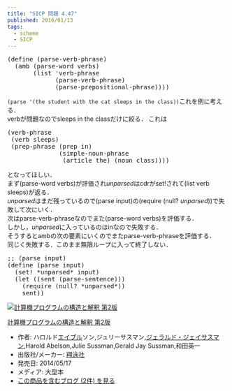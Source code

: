 ```yaml
---
title: "SICP 問題 4.47"
published: 2016/01/13
tags:
  - scheme
  - SICP
---
```



<pre class="code lang-scheme" data-lang="scheme" data-unlink><span class="synSpecial">(</span><span class="synStatement">define</span> <span class="synSpecial">(</span>parse-verb-phrase<span class="synSpecial">)</span>
  <span class="synSpecial">(</span>amb <span class="synSpecial">(</span>parse-word verbs<span class="synSpecial">)</span>
       <span class="synSpecial">(</span><span class="synIdentifier">list</span> <span class="synSpecial">'</span>verb-phrase
             <span class="synSpecial">(</span>parse-verb-phrase<span class="synSpecial">)</span>
             <span class="synSpecial">(</span>parse-prepositional-phrase<span class="synSpecial">))))</span>
</pre>


<p><code>(parse '(the student with the cat sleeps in the class))</code>これを例に考える．<br/>
verbが問題なのでsleeps in the classだけに絞る．
これは</p>

<pre class="code lang-scheme" data-lang="scheme" data-unlink><span class="synSpecial">(</span>verb-phrase
 <span class="synSpecial">(</span>verb sleeps<span class="synSpecial">)</span>
 <span class="synSpecial">(</span>prep-phrase <span class="synSpecial">(</span>prep in<span class="synSpecial">)</span>
              <span class="synSpecial">(</span>simple-noun-phrase
               <span class="synSpecial">(</span>article the<span class="synSpecial">)</span> <span class="synSpecial">(</span>noun class<span class="synSpecial">))))</span>
</pre>


<p>となってほしい．<br/>
まず(parse-word verbs)が評価され<em>unparsed</em>はcdrがset!されて(list verb sleeps)が返る．<br/>
<em>unparsed</em>はまだ残っているので(parse input)の(require (null? <em>unparsed</em>))で失敗して次にいく．<br/>
次はparse-verb-phraseなのでまた(parse-word verbs)を評価する．  <br/>
しかし，<em>unparsed</em>に入っているのはinなので失敗する．<br/>
そうするとambの次の要素にいくのでまたparse-verb-phraseを評価する．<br/>
同じく失敗する．このまま無限ループに入って終了しない．</p>

<pre class="code lang-scheme" data-lang="scheme" data-unlink><span class="synComment">;; (parse input)</span>
<span class="synSpecial">(</span><span class="synStatement">define</span> <span class="synSpecial">(</span>parse input<span class="synSpecial">)</span>
  <span class="synSpecial">(</span><span class="synStatement">set!</span> <span class="synConstant">*unparsed*</span> input<span class="synSpecial">)</span>
  <span class="synSpecial">(</span><span class="synStatement">let</span> <span class="synSpecial">((</span>sent <span class="synSpecial">(</span>parse-sentence<span class="synSpecial">)))</span>
    <span class="synSpecial">(</span>require <span class="synSpecial">(</span><span class="synIdentifier">null?</span> <span class="synConstant">*unparsed*</span><span class="synSpecial">))</span>
    sent<span class="synSpecial">))</span>
</pre>


<p><div class="hatena-asin-detail"><a href="http://www.amazon.co.jp/exec/obidos/ASIN/4798135984/wataro-22/"><img src="http://ecx.images-amazon.com/images/I/511qf4jdYjL._SL160_.jpg" class="hatena-asin-detail-image" alt="計算機プログラムの構造と解釈 第2版" title="計算機プログラムの構造と解釈 第2版"></a><div class="hatena-asin-detail-info"><p class="hatena-asin-detail-title"><a href="http://www.amazon.co.jp/exec/obidos/ASIN/4798135984/wataro-22/">計算機プログラムの構造と解釈 第2版</a></p><ul><li><span class="hatena-asin-detail-label">作者:</span> ハロルド<a class="keyword" href="http://d.hatena.ne.jp/keyword/%A5%A8%A5%A4%A5%D6%A5%EB">エイブル</a>ソン,ジュリーサスマン,<a class="keyword" href="http://d.hatena.ne.jp/keyword/%A5%B8%A5%A7%A5%E9%A5%EB%A5%C9%A1%A6%A5%B8%A5%A7%A5%A4%A5%B5%A5%B9%A5%DE%A5%F3">ジェラルド・ジェイサスマン</a>,Harold Abelson,Julie Sussman,Gerald Jay Sussman,和田英一</li><li><span class="hatena-asin-detail-label">出版社/メーカー:</span> <a class="keyword" href="http://d.hatena.ne.jp/keyword/%E6%C6%B1%CB%BC%D2">翔泳社</a></li><li><span class="hatena-asin-detail-label">発売日:</span> 2014/05/17</li><li><span class="hatena-asin-detail-label">メディア:</span> 大型本</li><li><a href="http://d.hatena.ne.jp/asin/4798135984/wataro-22" target="_blank">この商品を含むブログ (2件) を見る</a></li></ul></div><div class="hatena-asin-detail-foot"></div></div></p>

